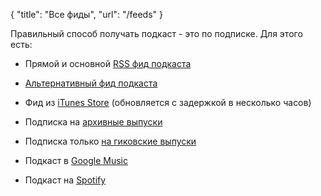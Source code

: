 {
   "title": "Все фиды",
   "url": "/feeds"
}

Правильный способ получать подкаст - это по подписке. Для этого есть:

- Прямой и основной [RSS фид подкаста](http://feeds.rucast.net/radio-t)
- [Альтернативный фид подкаста](https://radio-t.com/podcast.rss)
- Фид из [iTunes Store](http://phobos.apple.com/WebObjects/MZStore.woa/wa/viewPodcast?id=256504435) (обновляется с задержкой в несколько часов)
- Подписка на [архивные выпуски](https://radio-t.com/podcast-archives.rss)
- Подписка только [на гиковские выпуски](http://feeds.rucast.net/radio-t-special)


- Подкаст в [Google Music](https://play.google.com/music/m/Ivrwbk7epyisvafnu45f3zp57oi?t=-)
- Подкаст на [Spotify](https://open.spotify.com/show/30bhUtGOjPlzIbDKuErRq4?si=0B-dMAX7T0We92F7MqfG2A)
